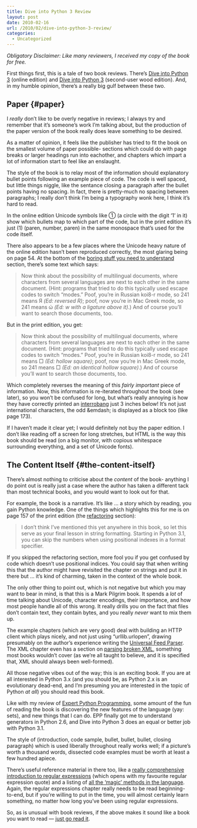 ```yaml
---
title: Dive into Python 3 Review
layout: post
date: 2010-02-16
url: /2010/02/dive-into-python-3-review/
categories:
  - Uncategorized
---
```

_Obligatory Disclaimer: Like many reviewers, I received my copy of the book for free._

First things first, this is a tale of two book reviews. There&rsquo;s [Dive into Python 3][1] (online edition) and [Dive into Python 3][2] (second-user wood edition). And, in my humble opinion, there&rsquo;s a really big gulf between these two.

## Paper {#paper}

I _really_ don&rsquo;t like to be overly negative in reviews; I always try and remember that it&rsquo;s someone&rsquo;s work I&rsquo;m talking about, but the production of the paper version of the book really does leave something to be desired.

As a matter of opinion, it feels like the publisher has tried to fit the book on the smallest volume of paper possible- sections which could do with page breaks or larger headings run into eachother, and chapters which impart a lot of information start to feel like an enslaught.

The style of the book is to relay most of the information should explanatory bullet points following an example piece of code. The code is well spaced, but little things niggle, like the sentance closing a paragraph after the bullet points having no spacing. In fact, there is pretty-much no spacing between paragraphs; I really don&rsquo;t think I&rsquo;m being a typography wonk here, I think it&rsquo;s hard to read.

In the online edition Unicode symbols like &#9312; (a circle with the digit &lsquo;1&rsquo; in it) show which bullets map to which part of the code, but in the print edition it&rsquo;s just (1) (paren, number, paren) in the same monospace that&rsquo;s used for the code itself.

There also appears to be a few places where the Unicode heavy nature of the online edition hasn&rsquo;t been reproduced correctly, the most glaring being on page 54. At the bottom of the [boring stuff you need to understand][3] section, there&rsquo;s some text which says:

> Now think about the possibility of multilingual documents, where characters from several languages are next to each other in the same document. (Hint: programs that tried to do this typically used escape codes to switch &ldquo;modes.&rdquo; Poof, you&rsquo;re in Russian koi8-r mode, so 241 means &#1071; _(Ed: reversed R)_; poof, now you&rsquo;re in Mac Greek mode, so 241 means &#974; _(Ed: w with a ligature above it)_.) And of course you&rsquo;ll want to search those documents, too. 

But in the print edition, you get:

> Now think about the possibility of multilingual documents, where characters from several languages are next to each other in the same document. (Hint: programs that tried to do this typically used escape codes to switch &ldquo;modes.&rdquo; Poof, you&rsquo;re in Russian koi8-r mode, so 241 means &#9633; _(Ed: hollow square)_; poof, now you&rsquo;re in Mac Greek mode, so 241 means &#9633; _(Ed: an identical hollow square)_.) And of course you&rsquo;ll want to search those documents, too. 

Which completely reverses the meaning of this _fairly important_ piece of information. Now, this information is re-iterated throughout the book (see later), so you won&rsquo;t be confused for long, but what&rsquo;s really annoying is how they have correctly printed an [interrobang][4] just 3 inches below! It&rsquo;s not just international characters, the odd &emdash; is displayed as a block too (like page 173).

If I haven&rsquo;t made it clear yet; I would definitely not buy the paper edition. I don&rsquo;t like reading off a screen for long stretches, but HTML is the way this book should be read (on a big monitor, with copious whitespace surrounding everything, and a set of Unicode fonts).

## The Content Itself {#the-content-itself}

There&rsquo;s almost nothing to criticise about the _content_ of the book- anything I do point out is really just a case where the author has taken a different tack than most technical books, and you would want to look out for that.

For example, the book is a narrative. It&rsquo;s like &hellip; a story which by reading, you gain Python knowledge. One of the things which highlights this for me is on page 157 of the print edition (the [refactoring][5] section):

> I don&rsquo;t think I&rsquo;ve mentioned this yet anywhere in this book, so let this serve as your final lesson in string formatting. Starting in Python 3.1, you can skip the numbers when using positional indexes in a format specifier. 

If you skipped the refactoring section, more fool you if you get confused by code which doesn&rsquo;t use positional indices. You could say that when writing this that the author might have revisited the chapter on strings and put it in there but &hellip; it&rsquo;s kind of charming, taken in the context of the whole book.

The only other thing to point out, which is not negative but which you may want to bear in mind, is that this is a Mark Pilgrim book. It spends a _lot_ of time talking about Unicode, character encodings, their importance, and how most people handle all of this wrong. It really drills you on the fact that files don&rsquo;t contain text, they contain bytes, and you really _never_ want to mix them up.

The example chapters (which are very good) deal with building an HTTP client which plays nicely, and not just using &ldquo;urllib.urlopen&rdquo;, drawing presumably on the author&rsquo;s experience writing the [Universal Feed Parser][6]. The XML chapter even has a section on [parsing broken XML][7], something most books wouldn&rsquo;t cover (as we&rsquo;re all taught to believe, and it is specified that, XML should always been well-formed).

All those negative vibes out of the way; this is an exciting book. If you are at all interested in Python 3.x (and you should be, as Python 2.x is an evolutionary dead-end, and I&rsquo;m presuming you are interested in the topic of Python _at all_) you should read this book.

Like with my review of [Expert Python Programming][8], some amount of the fun of reading the book is discovering the new features of the language (yay: sets), and new things that I can do. EPP finally got me to understand generators in Python 2.6, and Dive into Python 3 does an equal or better job with Python 3.1.

The style of (introduction, code sample, bullet, bullet, bullet, closing paragraph) which is used liberally throughout really works well; if a picture&rsquo;s worth a thousand words, dissected code examples must be worth at least a few hundred apiece.

There&rsquo;s useful reference material in there too, like a [really comprehensive introduction to regular expressions][9] (which opens with my favourite regular expression quote) and a listing of [all the &lsquo;magic&rsquo; methods in the language][10]. Again, the regular expressions chapter really needs to be read beginning-to-end, but if you&rsquo;re willing to put in the time, you will almost certainly learn something, no matter how long you&rsquo;ve been using regular expressions.

So, as is unusual with book reviews, if the above makes it sound like a book you want to read &mdash; [just go read it][1].

 [1]: http://www.diveintopython3.org/
 [2]: http://www.amazon.co.uk/gp/product/1430224150
 [3]: http://www.diveintopython3.org/strings.html#boring-stuff
 [4]: http://twitter.com/diveintomark/status/3185432348
 [5]: http://www.diveintopython3.org/refactoring.html
 [6]: http://www.feedparser.org/
 [7]: http://www.diveintopython3.org/xml.html#xml-custom-parser
 [8]: http://www.packtpub.com/expert-python-programming/book
 [9]: http://www.diveintopython3.org/regular-expressions.html
 [10]: http://www.diveintopython3.org/special-method-names.html


